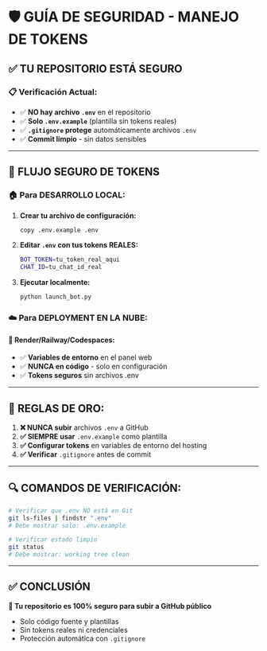 # 🛡️ GUÍA DE SEGURIDAD - MANEJO DE TOKENS

## ✅ **TU REPOSITORIO ESTÁ SEGURO**

### **📋 Verificación Actual:**

- ✅ **NO hay archivo `.env`** en el repositorio
- ✅ **Solo `.env.example`** (plantilla sin tokens reales)
- ✅ **`.gitignore` protege** automáticamente archivos `.env`
- ✅ **Commit limpio** - sin datos sensibles

---

## 🔐 **FLUJO SEGURO DE TOKENS**

### **🏠 Para DESARROLLO LOCAL:**

1. **Crear tu archivo de configuración:**

   ```bash
   copy .env.example .env
   ```

2. **Editar `.env` con tus tokens REALES:**

   ```bash
   BOT_TOKEN=tu_token_real_aqui
   CHAT_ID=tu_chat_id_real
   ```

3. **Ejecutar localmente:**
   ```bash
   python launch_bot.py
   ```

### **☁️ Para DEPLOYMENT EN LA NUBE:**

#### **🎯 Render/Railway/Codespaces:**

- ✅ **Variables de entorno** en el panel web
- ✅ **NUNCA en código** - solo en configuración
- ✅ **Tokens seguros** sin archivos .env

---

## 🚨 **REGLAS DE ORO:**

1. **❌ NUNCA subir** archivos `.env` a GitHub
2. **✅ SIEMPRE usar** `.env.example` como plantilla
3. **✅ Configurar tokens** en variables de entorno del hosting
4. **✅ Verificar** `.gitignore` antes de commit

---

## 🔍 **COMANDOS DE VERIFICACIÓN:**

```bash
# Verificar que .env NO está en Git
git ls-files | findstr ".env"
# Debe mostrar solo: .env.example

# Verificar estado limpio
git status
# Debe mostrar: working tree clean
```

---

## ✅ **CONCLUSIÓN**

**🎉 Tu repositorio es 100% seguro para subir a GitHub público**

- Solo código fuente y plantillas
- Sin tokens reales ni credenciales
- Protección automática con `.gitignore`
